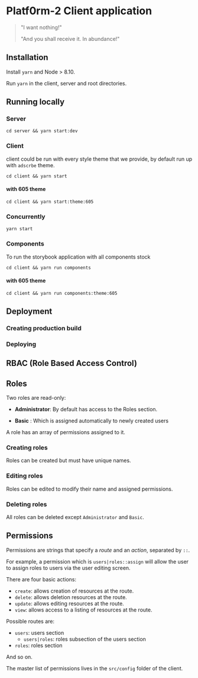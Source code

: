 # Platf0rm-2 Client application

> "I want nothing!"
> 
> "And you shall receive it. In abundance!"

## Installation

Install `yarn` and Node > 8.10.

Run `yarn` in the client, server and root directories.

## Running locally

### Server

`cd server && yarn start:dev`

### Client

client could be run with every style theme that we provide, by default run up with `adscrbe` theme.

```shell
cd client && yarn start
```



#### with 605 theme

```shell
cd client && yarn start:theme:605
```

### Concurrently

`yarn start`



### Components

To run the storybook application with all components stock

```shell
cd client && yarn run components
```

#### with 605 theme

```shell
cd client && yarn run components:theme:605
```



## Deployment

### Creating production build

### Deploying

## RBAC (Role Based Access Control)

## Roles

Two roles are read-only:

* **Administrator**: By default has access to the Roles section.

* **Basic** : Which is assigned automatically to newly created users

A role has an array of permissions assigned to it.

### Creating roles

Roles can be created but must have unique names.

### Editing roles

Roles can be edited to modify their name and assigned permissions.

### Deleting roles

All roles can be deleted except `Administrator` and `Basic`.

## Permissions

Permissions are strings that specify a _route_ and an _action_, separated by `::`.

For example, a permission which is
`users|roles::assign` will allow the user to assign roles to users via the user editing screen.

There are four basic actions:

- `create`: allows creation of resources at the route.
- `delete`: allows deletion resources at the route.
- `update`: allows editing resources at the route.
- `view`: allows access to a listing of resources at the route.

Possible routes are:

- `users`: users section
  - `users|roles`: roles subsection of the users section
- `roles`: roles section

And so on.

The master list of permissions lives in the `src/config` folder of the client.
